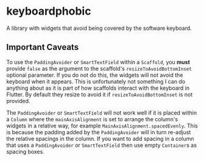 # keyboardphobic

A library with widgets that avoid being covered by the software keyboard.

## Important Caveats

To use the `PaddingAvoider` or `SmartTextField` within a `Scaffold`, you **must** provide `false` as the argument to the scaffold's `resizeToAvoidBottomInset` optional parameter. If you do not do this, the widgets will not avoid the keyboard when it appears. This is unfortunately not something I can do anything about as it is part of how scaffolds interact with the keyboard in Flutter. By default they resize to avoid it if `resizeToAvoidBottomInset` is not provided.

The `PaddingAvoider` or `SmartTextField` will not work well if it is placed within a `Column` where the `mainAxisAlignment` is set to arrange the column's widgets in a relative way, for example `MainAxisAlignment.spacedEvenly`. This is because the padding added by the `PaddingAvoider` will in turn re-adjust the relative spacings in the column. If you want to add spacing in a column that uses a `PaddingAvoider` or `SmartTextField` then use empty `Container`s as spacing boxes.
